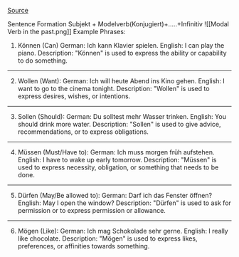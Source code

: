 [Source](https://www.udemy.com/course/german-a2-grammar/learn/lecture/11283396)

Sentence Formation
Subjekt + Modelverb(Konjugiert)+.....+Infinitiv
![[Modal Verb in the past.png]]
Example Phrases:
1.  Können (Can)
     German: Ich kann Klavier spielen.
     English:   I can play the piano.
     Description: "Können" is used to express the ability or capability to do something.
---------------------------------------------------------------------
2.  Wollen (Want): 
     German: Ich will heute Abend ins Kino gehen.
	 English: I want to go to the cinema tonight. 
	 Description: "Wollen" is used to express desires, wishes, or intentions.
---------------------------------------------------------------------
3.  Sollen (Should): German: Du solltest mehr Wasser trinken. 
	 English: You should drink more water.
	 Description: "Sollen" is used to give advice, recommendations, or to express obligations.
---------------------------------------------------------------------
4.  Müssen (Must/Have to): 
     German: Ich muss morgen früh aufstehen. 
	 English: I have to wake up early tomorrow. 
	 Description: "Müssen" is used to express necessity, obligation, or something that needs to be done.
---------------------------------------------------------------------
5.  Dürfen (May/Be allowed to): 
	 German: Darf ich das Fenster öffnen?
	 English: May I open the window? 
	 Description: "Dürfen" is used to ask for permission or to express permission or allowance.
---------------------------------------------------------------------
6.  Mögen (Like): 
     German: Ich mag Schokolade sehr gerne.
	 English: I really like chocolate. 
	 Description: "Mögen" is used to express likes, preferences, or affinities towards something.